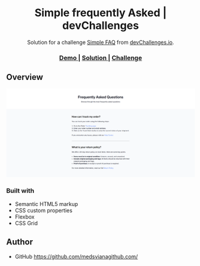 <h1 align="center">Simple frequently Asked | devChallenges</h1>

<div align="center">
   Solution for a challenge <a href="https://devchallenges.io/challenge/simple-faq-challenge" target="_blank">Simple FAQ</a> from <a href="http://devchallenges.io" target="_blank">devChallenges.io</a>.
</div>

<div align="center">
  <h3>
    <a href="https://projects-dev-challenges-2b13xf304-medsvianas-projects.vercel.app">
      Demo
    </a>
    <span> | </span>
    <a href="https://your-url-to-the-solution">
      Solution
    </a>
    <span> | </span>
    <a href="https://devchallenges.io/challenge/simple-faq-challenge">
      Challenge
    </a>
  </h3>
</div>

## Overview

![screenshot](https://github.com/medsviana/Projects-DevChallenges.io/blob/master/DEV-frequently-asked/Screenshot.PNG)

### Built with

- Semantic HTML5 markup
- CSS custom properties
- Flexbox
- CSS Grid

## Author

- GitHub https://github.com/medsvianagithub.com/
